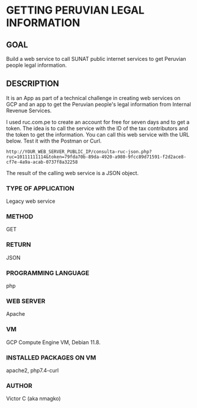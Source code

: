 # GETTING PERUVIAN LEGAL INFORMATION

## GOAL

Build a web service to call SUNAT public internet services to get
Peruvian people legal information.

## DESCRIPTION

It is an App as part of a technical challenge in creating web services
on GCP and an app to get the Peruvian people's legal information from
Internal Revenue Services.

I used ruc.com.pe to create an account for free for seven days and to
get a token. The idea is to call the service with the ID of the tax
contributors and the token to get the information. You can call this web
service with the URL below. Test it with the Postman or Curl.

```
http://YOUR_WEB_SERVER_PUBLIC_IP/consulta-ruc-json.php?ruc=10111111114&token=79fda70b-89da-4920-a980-9fcc89d71591-f2d2ace8-cf7e-4a9a-acab-0737f8a32258
```

The result of the calling web service is a JSON object.

### TYPE OF APPLICATION

Legacy web service

### METHOD

GET

### RETURN

JSON

### PROGRAMMING LANGUAGE

php

### WEB SERVER

Apache

### VM

GCP Compute Engine VM, Debian 11.8.

### INSTALLED PACKAGES ON VM

apache2, php7.4-curl

### AUTHOR

Victor C (aka nmagko)
